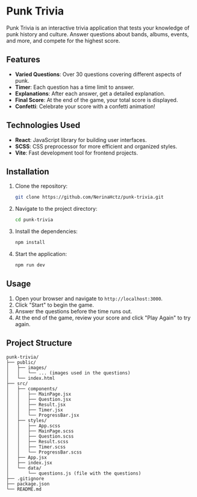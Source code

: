 # Punk Trivia

Punk Trivia is an interactive trivia application that tests your knowledge of punk history and culture. Answer questions about bands, albums, events, and more, and compete for the highest score.

## Features

- **Varied Questions**: Over 30 questions covering different aspects of punk.
- **Timer**: Each question has a time limit to answer.
- **Explanations**: After each answer, get a detailed explanation.
- **Final Score**: At the end of the game, your total score is displayed.
- **Confetti**: Celebrate your score with a confetti animation!

## Technologies Used

- **React**: JavaScript library for building user interfaces.
- **SCSS**: CSS preprocessor for more efficient and organized styles.
- **Vite**: Fast development tool for frontend projects.

## Installation

1. Clone the repository:
    ```bash
    git clone https://github.com/NerinaHctz/punk-trivia.git
    ```
2. Navigate to the project directory:
    ```bash
    cd punk-trivia
    ```
3. Install the dependencies:
    ```bash
    npm install
    ```
4. Start the application:
    ```bash
    npm run dev
    ```

## Usage

1. Open your browser and navigate to `http://localhost:3000`.
2. Click "Start" to begin the game.
3. Answer the questions before the time runs out.
4. At the end of the game, review your score and click "Play Again" to try again.

## Project Structure

```plaintext
punk-trivia/
├── public/
│   ├── images/
│   │   └── ... (images used in the questions)
│   └── index.html
├── src/
│   ├── components/
│   │   ├── MainPage.jsx
│   │   ├── Question.jsx
│   │   ├── Result.jsx
│   │   ├── Timer.jsx
│   │   └── ProgressBar.jsx
│   ├── styles/
│   │   ├── App.scss
│   │   ├── MainPage.scss
│   │   ├── Question.scss
│   │   ├── Result.scss
│   │   ├── Timer.scss
│   │   └── ProgressBar.scss
│   ├── App.jsx
│   ├── index.jsx
│   └── data/
│       └── questions.js (file with the questions)
├── .gitignore
├── package.json
└── README.md